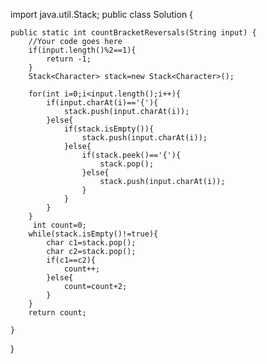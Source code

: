 import java.util.Stack;
public class Solution {

	public static int countBracketReversals(String input) {
		//Your code goes here
        if(input.length()%2==1){
            return -1;
        }
        Stack<Character> stack=new Stack<Character>();
        
        for(int i=0;i<input.length();i++){
            if(input.charAt(i)=='{'){
                stack.push(input.charAt(i));
            }else{
                if(stack.isEmpty()){
                    stack.push(input.charAt(i));
                }else{
                    if(stack.peek()=='{'){
                        stack.pop();
                    }else{
                        stack.push(input.charAt(i));
                    }
                }         
            }
        }
         int count=0;
        while(stack.isEmpty()!=true){
            char c1=stack.pop();
            char c2=stack.pop();
            if(c1==c2){
                count++;
            }else{
                count=count+2;
            }
        }
        return count;
        
	}
}
